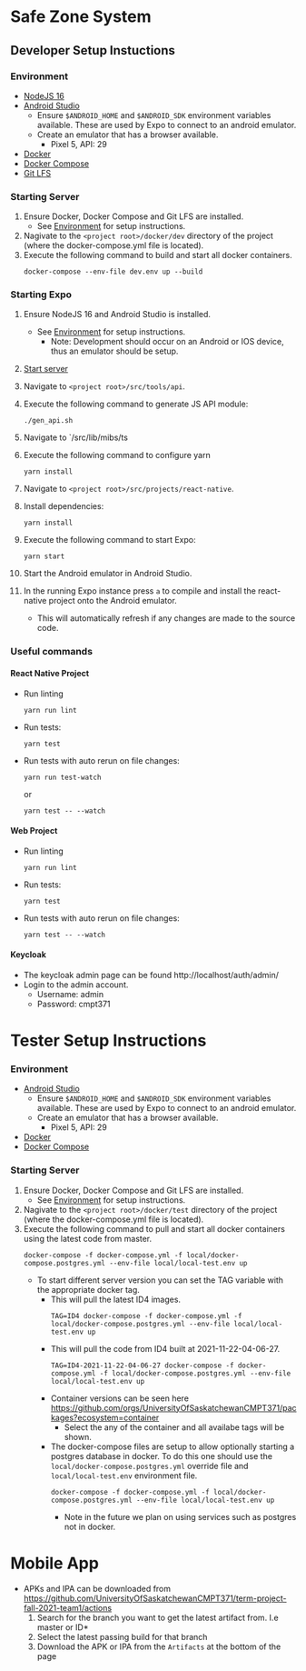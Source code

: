 # Safe Zone System

## Developer Setup Instuctions
### Environment
* [NodeJS 16](https://nodejs.org/en/)
* [Android Studio](https://developer.android.com/studio/install)
  * Ensure `$ANDROID_HOME` and `$ANDROID_SDK` environment variables available. These are used by Expo to connect to an android emulator.
  * Create an emulator that has a browser available.
    * Pixel 5, API: 29 
* [Docker](https://docs.docker.com/get-docker/)
* [Docker Compose](https://docs.docker.com/compose/install/)
* [Git LFS](https://git-lfs.github.com/)

### Starting Server
1. Ensure Docker, Docker Compose and Git LFS are installed. 
    * See [Environment](#Environment-1) for setup instructions.
2. Nagivate to the `<project root>/docker/dev` directory of the project (where the docker-compose.yml file is located).
3. Execute the following command to build and start all docker containers.
    ```
    docker-compose --env-file dev.env up --build
    ```

### Starting Expo
1. Ensure NodeJS 16 and Android Studio is installed. 
    * See [Environment](#Environment-1) for setup instructions.
      * Note: Development should occur on an Android or IOS device, thus an emulator should be setup.

2. [Start server](#Starting-Server)
3. Navigate to `<project root>/src/tools/api`.
4. Execute the following command to generate JS API module:
    ```
    ./gen_api.sh
    ```
5. Navigate to `<project root>/src/lib/mibs/ts
6. Execute the following command to configure yarn
    ```
    yarn install
    ```
7. Navigate to `<project root>/src/projects/react-native`.
8. Install dependencies:
    ```
    yarn install
    ```
9. Execute the following command to start Expo:
    ```
    yarn start
    ```
10. Start the Android emulator in Android Studio.
11. In the running Expo instance press `a` to compile and install the react-native project onto the Android emulator.
    * This will automatically refresh if any changes are made to the source code.

### Useful commands
#### React Native Project
* Run linting
  ```
  yarn run lint
  ```
* Run tests:
  ```
  yarn test
  ```
* Run tests with auto rerun on file changes:
  ```
  yarn run test-watch 
  ```
  or 
  ```
  yarn test -- --watch
  ```

#### Web Project
* Run linting
  ```
  yarn run lint
  ```
* Run tests:
  ```
  yarn test
  ```
* Run tests with auto rerun on file changes:
  ```
  yarn test -- --watch
  ```

#### Keycloak
* The keycloak admin page can be found http://localhost/auth/admin/
* Login to the admin account.
  * Username: admin
  * Password: cmpt371



# Tester Setup Instructions

### Environment
* [Android Studio](https://developer.android.com/studio/install)
  * Ensure `$ANDROID_HOME` and `$ANDROID_SDK` environment variables available. These are used by Expo to connect to an android emulator.
  * Create an emulator that has a browser available.
    * Pixel 5, API: 29 
* [Docker](https://docs.docker.com/get-docker/)
* [Docker Compose](https://docs.docker.com/compose/install/)
### Starting Server
1. Ensure Docker, Docker Compose and Git LFS are installed. 
    * See [Environment](#Environment-2) for setup instructions.
2. Nagivate to the `<project root>/docker/test` directory of the project (where the docker-compose.yml file is located).
3. Execute the following command to pull and start all docker containers using the latest code from master.
    ```
    docker-compose -f docker-compose.yml -f local/docker-compose.postgres.yml --env-file local/local-test.env up 
    ```
    * To start different server version you can set the TAG variable with the appropriate docker tag.
      * This will pull the latest ID4 images. 
        ```
        TAG=ID4 docker-compose -f docker-compose.yml -f local/docker-compose.postgres.yml --env-file local/local-test.env up
        ```
      * This will pull the code from ID4 built at 2021-11-22-04-06-27. 
        ```
        TAG=ID4-2021-11-22-04-06-27 docker-compose -f docker-compose.yml -f local/docker-compose.postgres.yml --env-file local/local-test.env up
        ```
      * Container versions can be seen here https://github.com/orgs/UniversityOfSaskatchewanCMPT371/packages?ecosystem=container
        * Select the any of the container and all availabe tags will be shown. 
      * The docker-compose files are setup to allow optionally starting a postgres database in docker. To do this one should use the `local/docker-compose.postgres.yml` override file and `local/local-test.env` environment file.
          ```
          docker-compose -f docker-compose.yml -f local/docker-compose.postgres.yml --env-file local/local-test.env up
          ```
        * Note in the future we plan on using services such as postgres not in docker.

# Mobile App
* APKs and IPA can be downloaded from https://github.com/UniversityOfSaskatchewanCMPT371/term-project-fall-2021-team1/actions
  1. Search for the branch you want to get the latest artifact from. I.e master or ID*
  2. Select the latest passing build for that branch
  3. Download the APK or IPA from the `Artifacts` at the bottom of the page